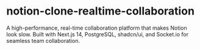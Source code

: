 # notion-clone-realtime-collaboration
A high-performance, real-time collaboration platform that makes Notion look slow. Built with Next.js 14, PostgreSQL, shadcn/ui, and Socket.io for seamless team collaboration.

